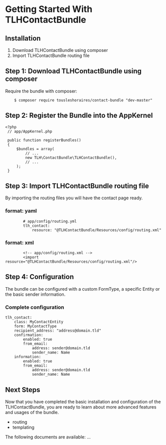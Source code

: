 Getting Started With TLHContactBundle
==================================

## Installation

1. Download TLHContactBundle using composer
2. Import TLHContactBundle routing file

## Step 1: Download TLHContactBundle using composer

Require the bundle with composer:
~~~~~~~~~~~~~~~~~~~~~~~~~~~~~~~~~~~~~~~~~~~~~
    $ composer require tousleshoraires/contact-bundle "dev-master"
~~~~~~~~~~~~~~~~~~~~~~~~~~~~~~~~~~~~~~~~~~~~~

## Step 2: Register the Bundle into the AppKernel
```
<?php
 // app/AppKernel.php
 
 public function registerBundles()
 {
     $bundles = array(
         // ...
         new TLH\ContactBundle\TLHContactBundle(),
         // ...
     );
 }
```

## Step 3: Import TLHContactBundle routing file

By importing the routing files you will have the contact page ready.

### format: yaml
~~~~~~~~~~~~~~~~~~~~~~~~~~~~~~~~~~~~~~~~~~~~~
        # app/config/routing.yml
        tlh_contact:
            resource: "@TLHContactBundle/Resources/config/routing.xml"
~~~~~~~~~~~~~~~~~~~~~~~~~~~~~~~~~~~~~~~~~~~~~

### format: xml
~~~~~~~~~~~~~~~~~~~~~~~~~~~~~~~~~~~~~~~~~~~~~
        <!-- app/config/routing.xml -->
        <import resource="@TLHContactBundle/Resources/config/routing.xml"/>
~~~~~~~~~~~~~~~~~~~~~~~~~~~~~~~~~~~~~~~~~~~~~

## Step 4: Configuration

The bundle can be configured with a custom FormType, a specific Entity or the basic sender information.

### Complete configuration
~~~~~~~~~~~~~~~~~~~~~~~~~~~~~~~~~~~~~~~~~~~~~
tlh_contact:
    class: MyContactEntity
    form: MyContactType
    recipient_address: "address@domain.tld"
    confirmation: 
        enabled: true
        from_email:
            address: sender@domain.tld
            sender_name: Name
    information: 
        enabled: true
        from_email:
            address: sender@domain.tld
            sender_name: Name
~~~~~~~~~~~~~~~~~~~~~~~~~~~~~~~~~~~~~~~~~~~~~


## Next Steps

Now that you have completed the basic installation and configuration of the
TLHContactBundle, you are ready to learn about more advanced features and usages
of the bundle.
- routing
- templating

The following documents are available:
...
